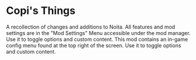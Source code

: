 # Copi's Things
A recollection of changes and additions to Noita. All features and mod settings are in the "Mod Settings" Menu accessible under the mod manager. Use it to toggle options and custom content.
This mod contains an in-game config menu found at the top right of the screen. Use it to toggle options and custom content. 